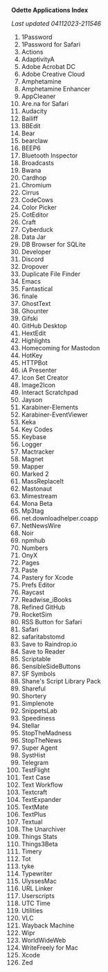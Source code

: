 **Odette Applications Index**

*Last updated 04112023-211546*

1. 1Password
2. 1Password for Safari
3. Actions
4. AdaptivityA
5. Adobe Acrobat DC
6. Adobe Creative Cloud
7. Amphetamine
8. Amphetamine Enhancer
9. AppCleaner
10. Are.na for Safari
11. Audacity
12. Bailiff
13. BBEdit
14. Bear
15. bearclaw
16. BEEP6
17. Bluetooth Inspector
18. Broadcasts
19. Bwana
20. Cardhop
21. Chromium
22. Cirrus
23. CodeCows
24. Color Picker
25. CotEditor
26. Craft
27. Cyberduck
28. Data Jar
29. DB Browser for SQLite
30. Developer
31. Discord
32. Dropover
33. Duplicate File Finder
34. Emacs
35. Fantastical
36. finale
37. GhostText
38. Ghounter
39. Gifski
40. GitHub Desktop
41. HextEdit
42. Highlights
43. Homecoming for Mastodon
44. HotKey
45. HTTPBot
46. iA Presenter
47. Icon Set Creator
48. Image2Icon
49. Interact Scratchpad
50. Jayson
51. Karabiner-Elements
52. Karabiner-EventViewer
53. Keka
54. Key Codes
55. Keybase
56. Logger
57. Mactracker
58. Magnet
59. Mapper
60. Marked 2
61. MassReplaceIt
62. Mastonaut
63. Mimestream
64. Mona Beta
65. Mp3tag
66. net.downloadhelper.coapp
67. NetNewsWire
68. Noir
69. npmhub
70. Numbers
71. OnyX
72. Pages
73. Paste
74. Pastery for Xcode
75. Prefs Editor
76. Raycast
77. Readwise_iBooks
78. Refined GitHub
79. RocketSim
80. RSS Button for Safari
81. Safari
82. safaritabstomd
83. Save to Raindrop.io
84. Save to Reader
85. Scriptable
86. SensibleSideButtons
87. SF Symbols
88. Shane's Script Library Pack
89. Shareful
90. Shortery
91. Simplenote
92. SnippetsLab
93. Speediness
94. Stellar
95. StopTheMadness
96. StopTheNews
97. Super Agent
98. SystHist
99. Telegram
100. TestFlight
101. Text Case
102. Text Workflow
103. Textcraft
104. TextExpander
105. TextMate
106. TextPlus
107. Textual
108. The Unarchiver
109. Things Stats
110. Things3Beta
111. Timery
112. Tot
113. tyke
114. Typewriter
115. UlyssesMac
116. URL Linker
117. Userscripts
118. UTC Time
119. Utilities
120. VLC
121. Wayback Machine
122. Wipr
123. WorldWideWeb
124. WriteFreely for Mac
125. Xcode
126. Zed
